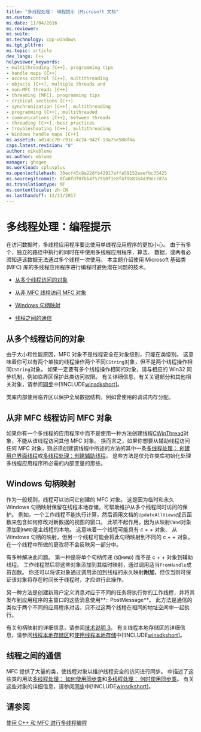 ```yaml
---
title: "多线程处理： 编程提示 |Microsoft 文档"
ms.custom: 
ms.date: 11/04/2016
ms.reviewer: 
ms.suite: 
ms.technology: cpp-windows
ms.tgt_pltfrm: 
ms.topic: article
dev_langs: C++
helpviewer_keywords:
- multithreading [C++], programming tips
- handle maps [C++]
- access control [C++], multithreading
- objects [C++], multiple threads and
- non-MFC threads [C++]
- threading [MFC], programming tips
- critical sections [C++]
- synchronization [C++], multithreading
- programming [C++], multithreaded
- communications [C++], between threads
- threading [C++], best practices
- troubleshooting [C++], multithreading
- Windows handle maps [C++]
ms.assetid: ad14cc70-c91c-4c24-942f-13a75e58bf8a
caps.latest.revision: "8"
author: mikeblome
ms.author: mblome
manager: ghogen
ms.workload: cplusplus
ms.openlocfilehash: 30ecf45c8a22dfb42917affa59152aeefbc35425
ms.sourcegitcommit: 8fa8fdf0fbb4f57950f1e8f4f9b81b4d39ec7d7a
ms.translationtype: MT
ms.contentlocale: zh-CN
ms.lasthandoff: 12/21/2017
---
```

# <a name="multithreading-programming-tips"></a>多线程处理：编程提示
在访问数据时，多线程应用程序要比使用单线程应用程序的更加小心。 由于有多个，独立的路径中执行的同时在中使用多线程应用程序，算法、 数据，或两者必须知道该数据无法通过多个线程一次使用。 本主题介绍使用 Microsoft 基础类 (MFC) 库的多线程应用程序进行编程时避免潜在问题的技术。  
  
-   [从多个线程访问的对象](#_core_accessing_objects_from_multiple_threads)  
  
-   [从非 MFC 线程访问 MFC 对象](#_core_accessing_mfc_objects_from_non.2d.mfc_threads)  
  
-   [Windows 句柄映射](#_core_windows_handle_maps)  
  
-   [线程之间的通信](#_core_communicating_between_threads)  
  
##  <a name="_core_accessing_objects_from_multiple_threads"></a>从多个线程访问的对象  
 由于大小和性能原因，MFC 对象不是线程安全在对象级别，只能在类级别。 这意味着你可以有两个单独的线程操作两个不同`CString`对象，但不是两个线程操作相同`CString`对象。 如果一定要有多个线程操作相同的对象，请与相应的 Win32 同步机制，例如临界区保护此类访问权限。 有关详细信息，有关关键部分和其他相关对象，请参阅[同步](http://msdn.microsoft.com/library/windows/desktop/ms686353)中[!INCLUDE[winsdkshort](../atl-mfc-shared/reference/includes/winsdkshort_md.md)]。  
  
 类库内部使用临界区以保护全局数据结构，例如曾使用的调试内存分配。  
  
##  <a name="_core_accessing_mfc_objects_from_non.2d.mfc_threads"></a>从非 MFC 线程访问 MFC 对象  
 如果你有一个多线程的应用程序中而不是使用一种方法创建线程[CWinThread](../mfc/reference/cwinthread-class.md)对象，不能从该线程访问其他 MFC 对象。 换而言之，如果你想要从辅助线程访问任何 MFC 对象，则必须创建该线程中所述的方法的其中一条[多线程处理： 创建用户界面线程](../parallel/multithreading-creating-user-interface-threads.md)或[多线程处理：创建辅助线程](../parallel/multithreading-creating-worker-threads.md)。 这些方法是仅允许类库初始化处理多线程应用程序所必需的内部变量的那些。  
  
##  <a name="_core_windows_handle_maps"></a>Windows 句柄映射  
 作为一般规则，线程可以访问它创建的 MFC 对象。 这是因为临时和永久 Windows 句柄映射保留在线程本地存储，可帮助维护从多个线程同时访问的保护。 例如，一个工作线程不能执行计算，然后调用文档的`UpdateAllViews`成员函数来包含如何修改对新数据的视图的窗口。 此项不起作用，因为从映射`CWnd`对象添加到`HWND`是主线程的本地。 这意味着一个线程可能具有 c + + 对象、 从 Windows 句柄的映射，但另一个线程可能会将此句柄映射到不同的 c + + 对象。 在一个线程中所做的更改将不会反映另一部分中。  
  
 有多种解决此问题。 第一种是将单个句柄传递 (如`HWND`) 而不是 c + + 对象到辅助线程。 工作线程然后将这些对象添加到其临时映射，通过调用适当`FromHandle`成员函数。 你还可以将该对象通过调用添加到线程的永久映射**附加**，但仅当则可保证该对象将存在时间长于线程时，才应进行此操作。  
  
 另一种方法是创建新用户定义消息对应于不同的任务将执行你的工作线程，并将其发布到应用程序的主窗口的这些消息使用**:: PostMessage**。 此方法是通信的类似于两个不同的应用程序对话，只不过这两个线程在相同的地址空间中一起执行。  
  
 有关句柄映射的详细信息，请参阅[技术说明 3](../mfc/tn003-mapping-of-windows-handles-to-objects.md)。 有关线程本地存储区的详细信息，请参阅[线程本地存储区](http://msdn.microsoft.com/library/windows/desktop/ms686749)和[使用线程本地存储](http://msdn.microsoft.com/library/windows/desktop/ms686991)中[!INCLUDE[winsdkshort](../atl-mfc-shared/reference/includes/winsdkshort_md.md)]。  
  
##  <a name="_core_communicating_between_threads"></a>线程之间的通信  
 MFC 提供了大量的类，使线程对象以维护线程安全的访问进行同步。 中描述了这些类的用法[多线程处理： 如何使用同步类](../parallel/multithreading-how-to-use-the-synchronization-classes.md)和[多线程处理： 何时使用同步类](../parallel/multithreading-when-to-use-the-synchronization-classes.md)。 有关这些对象的详细信息，请参阅[同步](http://msdn.microsoft.com/library/windows/desktop/ms686353)中[!INCLUDE[winsdkshort](../atl-mfc-shared/reference/includes/winsdkshort_md.md)]。  
  
## <a name="see-also"></a>请参阅  
 [使用 C++ 和 MFC 进行多线程编程](../parallel/multithreading-with-cpp-and-mfc.md)